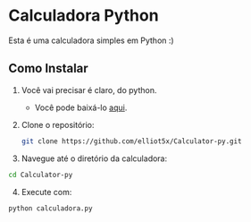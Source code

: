 # Calculadora Python

Esta é uma calculadora simples em Python :)

## Como Instalar

1. Você vai precisar é claro, do python.
   - Você pode baixá-lo [aqui](https://www.python.org/downloads/).

2. Clone o repositório:

   ```bash
   git clone https://github.com/elliot5x/Calculator-py.git
   ```
3. Navegue até o diretório da calculadora:

```bash
cd Calculator-py
```
4. Execute com:
```bash
python calculadora.py
```

